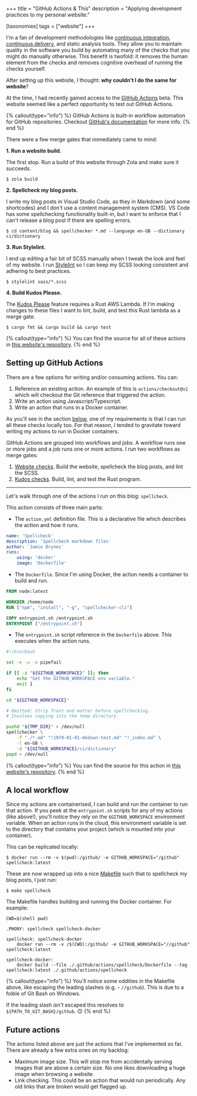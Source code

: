 +++
title = "GitHub Actions & This"
description = "Applying development practices to my personal website."

[taxonomies]
tags = ["website"]
+++

I'm a fan of development methodologies like [continuous integration](https://en.wikipedia.org/wiki/Continuous_integration), [continuous delivery](https://en.wikipedia.org/wiki/Continuous_delivery), and static analysis tools. They allow you to maintain quality in the software you build by automating many of the checks that you might do manually otherwise. This benefit is twofold: it removes the human element from the checks and removes cognitive overhead of running the checks yourself.

<!-- more -->

After setting up this website, I thought: **why couldn't I do the same for website**? 

At the time, I had recently gained access to the [GitHub Actions](https://github.com/features/actions) beta. This website seemed like a perfect opportunity to test out GitHub Actions.

{% callout(type="info") %}
GitHub Actions is built-in workflow automation for GitHub repositories. Checkout [GitHub's documentation](https://github.com/features/actions) for more info.
{% end %}

There were a few merge gates that immediately came to mind: 

**1. Run a website build.**

The first stop. Run a build of this website through Zola and make sure it succeeds.

```
$ zola build
```

**2. Spellcheck my blog posts.**

I write my blog posts in Visual Studio Code, as they in Markdown (and some shortcodes) and I don't use a content management system (CMS). VS Code has some spellchecking functionality built-in, but I want to enforce that I can't release a blog post if there are spelling errors.

```
$ cd content/blog && spellchecker *.md --language en-GB --dictionary ci/dictionary
```

**3. Run Stylelint.** 

I end up editing a fair bit of SCSS manually when I tweak the look and feel of my website. I run [Stylelint](https://github.com/stylelint/stylelint) so I can keep my SCSS looking consistent and adhering to best practices.

```
$ stylelint sass/*.scss
```

**4. Build Kudos Please.**

The [Kudos Please](/blog/kudos-please) feature requires a Rust AWS Lambda. If I'm making changes to these files I want to lint, build, and test this Rust lambda as a merge gate.

```
$ cargo fmt && cargo build && cargo test
```


{% callout(type="info") %}
You can find the source for all of these actions in [this website's repository](https://github.com/jamiebrynes7/website/tree/master/.github/actions).
{% end %}

## Setting up GitHub Actions

There are a few options for writing and/or consuming actions. You can:

1. Reference an existing action. An example of this is `actions/checkout@v1` which will checkout the Git reference that triggered the action.
2. Write an action using Javascript/Typescript.
3. Write an action that runs in a Docker container.

As you'll see in the section [below](#setting-up-a-local-workflow), one of my requirements is that I can run all these checks locally too. For that reason, I tended to gravitate toward writing my actions to run in Docker containers. 

GitHub Actions are grouped into workflows and jobs. A workflow runs one or more jobs and a job runs one or more actions. I run two workflows as merge gates:

1. [Website checks](https://github.com/jamiebrynes7/website/blob/master/.github/workflows/post-checks.yml). Build the website, spellcheck the blog posts, and lint the SCSS.
2. [Kudos checks](https://github.com/jamiebrynes7/website/blob/master/.github/workflows/kudos-integration.yml). Build, lint, and test the Rust program.

---

Let's walk through one of the actions I run on this blog: `spellcheck`.

This action consists of three main parts: 

* The `action.yml` definition file. This is a declarative file which describes the action and how it runs.

```yaml
name: 'Spellcheck'
description: 'Spellcheck markdown files'
author: 'Jamie Brynes'
runs: 
    using: 'docker'
    image: 'Dockerfile'
```

* The `Dockerfile`. Since I'm using Docker, the action needs a container to build and run.

```dockerfile
FROM node:latest

WORKDIR /home/node
RUN ["npm", "install", "-g", "spellchecker-cli"]

COPY entrypoint.sh /entrypoint.sh
ENTRYPOINT ["/entrypoint.sh"]
```

* The `entrypoint.sh` script reference in the `Dockerfile` above. This executes when the action runs.

```bash
#!/bin/bash

set -e -u -o pipefail

if [[ -z "${GITHUB_WORKSPACE}" ]]; then
    echo "Set the GITHUB_WORKSPACE env variable."
    exit 1
fi

cd "${GITHUB_WORKSPACE}"

# Omitted: Strip front end matter before spellchecking.
# Involves copying into the temp directory.

pushd "${TMP_DIR}" > /dev/null
spellchecker \
    -f "./*.md" "!1970-01-01-mkdown-test.md" "!_index.md" \
    -l en-GB \
    -d "${GITHUB_WORKSPACE}/ci/dictionary"
popd > /dev/null
```

{% callout(type="info") %}
You can find the source for this action in [this website's repository](https://github.com/jamiebrynes7/website/tree/master/.github/actions/spellcheck).
{% end %}

## A local workflow

Since my actions are containerised, I can build and run the container to run that action. If you peek at the `entrypoint.sh` scripts for any of my actions (like above!), you'll notice they rely on the `$GITHUB_WORKSPACE` environment variable. When an action runs in the cloud, this environment variable is set to the directory that contains your project (which is mounted into your container).

This can be replicated locally:

```
$ docker run --rm -v $(pwd):/github/ -e GITHUB_WORKSPACE="/github" spellcheck:latest
```
These are now wrapped up into a nice [Makefile](https://github.com/jamiebrynes7/website/blob/master/Makefile) such that to spellcheck my blog posts, I just run: 

```
$ make spellcheck
```

The Makefile handles building and running the Docker container. For example: 

```make
CWD=$(shell pwd)

.PHONY: spellcheck spellcheck-docker

spellcheck: spellcheck-docker
	docker run --rm -v /$(CWD):/github/ -e GITHUB_WORKSPACE="//github" spellcheck:latest

spellcheck-docker:
	docker build --file ./.github/actions/spellcheck/Dockerfile --tag spellcheck:latest ./.github/actions/spellcheck
```

{% callout(type="info") %}
You'll notice some oddities in the Makefile above, like escaping the leading slashes (e.g. - `//github`). This is due to a foible of Git Bash on Windows. 

If the leading slash _isn't_ escaped this resolves to `${PATH_TO_GIT_BASH}/github`. 🙃
{% end %}

## Future actions

The actions listed above are just the actions that I've implemented so far. There are already a few extra ones on my backlog: 

- Maximum image size. This will stop me from accidentally serving images that are above a certain size. No one likes downloading a huge image when browsing a website.
- Link checking. This could be an action that would run periodically. Any old links that are broken would get flagged up.
